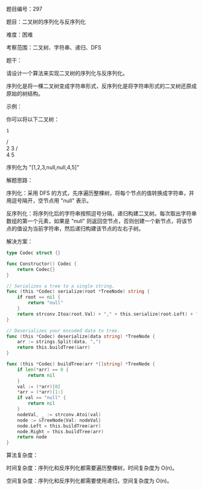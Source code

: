 题目编号：297

题目：二叉树的序列化与反序列化

难度：困难

考察范围：二叉树、字符串、递归、DFS

题干：

请设计一个算法来实现二叉树的序列化与反序列化。

序列化是将一棵二叉树变成字符串形式，反序列化是将字符串形式的二叉树还原成原始的树结构。

示例：

你可以将以下二叉树：

    1
   / \
  2   3
     / \
    4   5

序列化为 "[1,2,3,null,null,4,5]"

解题思路：

序列化：采用 DFS 的方式，先序遍历整棵树，将每个节点的值转换成字符串，并用逗号隔开，空节点用 "null" 表示。

反序列化：将序列化后的字符串按照逗号分隔，递归构建二叉树。每次取出字符串数组的第一个元素，如果是 "null" 则返回空节点，否则创建一个新节点，将该节点的值设为当前字符串，然后递归构建该节点的左右子树。

解决方案：

```go
type Codec struct {}

func Constructor() Codec {
    return Codec{}
}

// Serializes a tree to a single string.
func (this *Codec) serialize(root *TreeNode) string {
    if root == nil {
        return "null"
    }
    return strconv.Itoa(root.Val) + "," + this.serialize(root.Left) + "," + this.serialize(root.Right)
}

// Deserializes your encoded data to tree.
func (this *Codec) deserialize(data string) *TreeNode {
    arr := strings.Split(data, ",")
    return this.buildTree(&arr)
}

func (this *Codec) buildTree(arr *[]string) *TreeNode {
    if len(*arr) == 0 {
        return nil
    }
    val := (*arr)[0]
    *arr = (*arr)[1:]
    if val == "null" {
        return nil
    }
    nodeVal, _ := strconv.Atoi(val)
    node := &TreeNode{Val: nodeVal}
    node.Left = this.buildTree(arr)
    node.Right = this.buildTree(arr)
    return node
}
```

算法复杂度：

时间复杂度：序列化和反序列化都需要遍历整棵树，时间复杂度为 O(n)。

空间复杂度：序列化和反序列化都需要使用递归，空间复杂度为 O(n)。